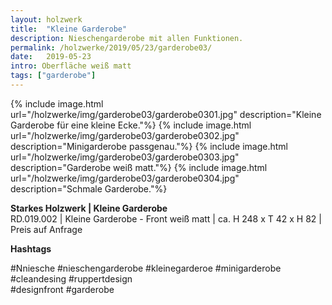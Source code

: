 ```yaml
---
layout: holzwerk
title:  "Kleine Garderobe"
description: Nieschengarderobe mit allen Funktionen.
permalink: /holzwerke/2019/05/23/garderobe03/
date:   2019-05-23
intro: Oberfläche weiß matt
tags: ["garderobe"]
---
```



{% include image.html url="/holzwerke/img/garderobe03/garderobe0301.jpg" description="Kleine Garderobe für eine kleine Ecke."%}
{% include image.html url="/holzwerke/img/garderobe03/garderobe0302.jpg" description="Minigarderobe passgenau."%}
{% include image.html url="/holzwerke/img/garderobe03/garderobe0303.jpg" description="Garderobe weiß matt."%}
{% include image.html url="/holzwerke/img/garderobe03/garderobe0304.jpg" description="Schmale Garderobe."%}



**Starkes Holzwerk \| Kleine Garderobe**    
RD.019.002  \| 	Kleine Garderobe - Front weiß matt \| ca. H 248 x T 42 x H 82 \| Preis auf Anfrage


**Hashtags**

#Nniesche 
#nieschengarderobe 
#kleinegarderoe
#minigarderobe  
#cleandesing 
#ruppertdesign  
#designfront
#garderobe

